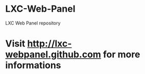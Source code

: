 LXC-Web-Panel
=============

LXC Web Panel repository

# Visit http://lxc-webpanel.github.com for more informations

